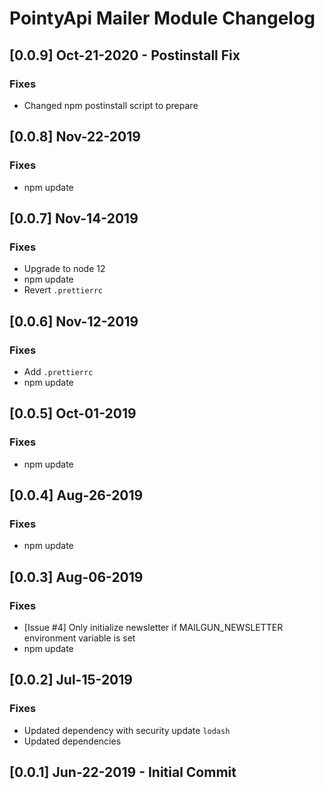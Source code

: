 # PointyApi Mailer Module Changelog

## [0.0.9] Oct-21-2020 - Postinstall Fix

### Fixes
- Changed npm postinstall script to prepare

## [0.0.8] Nov-22-2019

### Fixes
- npm update

## [0.0.7] Nov-14-2019

### Fixes
- Upgrade to node 12
- npm update
- Revert `.prettierrc`

## [0.0.6] Nov-12-2019

### Fixes
- Add `.prettierrc`
- npm update

## [0.0.5] Oct-01-2019

### Fixes
- npm update

## [0.0.4] Aug-26-2019

### Fixes
- npm update

## [0.0.3] Aug-06-2019

### Fixes
- [Issue #4] Only initialize newsletter if MAILGUN_NEWSLETTER environment variable is set
- npm update

## [0.0.2] Jul-15-2019

### Fixes
- Updated dependency with security update `lodash`
- Updated dependencies

## [0.0.1] Jun-22-2019 - Initial Commit
